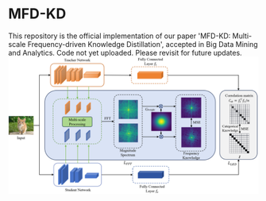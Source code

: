 # MFD-KD
This repository is the official implementation of our paper 'MFD-KD: Multi-scale Frequency-driven Knowledge Distillation', accepted in Big Data Mining and Analytics.
Code not yet uploaded. Please revisit for future updates.
![MFD-KD](assets/MFD-KD.png "The framework of our multi-scale frequency-driven knowledge distillation (MFD-KD)")


